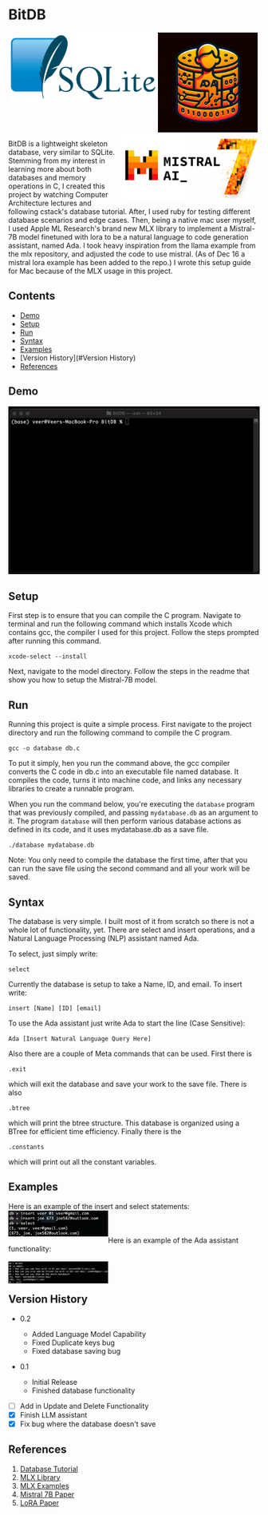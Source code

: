 # BitDB           

<img src="assets/images/sqlite.png" width="300" align="left"> <img src="assets/images/bitdb_logo.png" width="200" align="center"> <img src="assets/images/mistral.png" width="275" align="right">

BitDB is a lightweight skeleton database, very similar to SQLite. Stemming from my interest in learning more about both databases and memory operations in C, I created this project by watching Computer Architecture lectures and following cstack's database tutorial. After, I used ruby for testing different database scenarios and edge cases. Then, being a native mac user myself, I used Apple ML Research's brand new MLX library to implement a Mistral-7B model finetuned with lora to be a natural language to code generation assistant, named Ada. I took heavy inspiration from the llama example from the mlx repository, and adjusted the code to use mistral. (As of Dec 16 a mistral lora example has been added to the repo.) I wrote this setup guide for Mac because of the MLX usage in this project.

## Contents

* [Demo](#Demo)
* [Setup](#Setup)
* [Run](#Run)
* [Syntax](#Syntax)
* [Examples](#Examples)
* [Version History](#Version History)
* [References](#References)

## Demo
![Demo](assets/demo/demo.gif)

## Setup

First step is to ensure that you can compile the C program. Navigate to terminal and run the following command which installs Xcode which contains gcc, the compiler I used for this project. Follow the steps prompted after running this command.
```
xcode-select --install
```
Next, navigate to the model directory. Follow the steps in the readme that show you how to setup the Mistral-7B model.

## Run

Running this project is quite a simple process. First navigate to the project directory and run the following command to compile the C program.
```
gcc -o database db.c
```
To put it simply, hen you run the command above, the gcc compiler converts the C code in db.c into an executable file named database. It compiles the code, turns it into machine code, and links any necessary libraries to create a runnable program.

When you run the command below, you're executing the `database` program that was previously compiled, and passing `mydatabase.db` as an argument to it. The program `database` will then perform various database actions as defined in its code, and it uses mydatabase.db as a save file.

```
./database mydatabase.db
```

Note: You only need to compile the database the first time, after that you can run the save file using the second command and all your work will be saved.

## Syntax

The database is very simple. I built most of it from scratch so there is not a whole lot of functionality, yet. There are select and insert operations, and a Natural Language Processing (NLP) assistant named Ada.

To select, just simply write:
```
select
```
Currently the database is setup to take a Name, ID, and email. To insert write:
```
insert [Name] [ID] [email]
```

To use the Ada assistant just write Ada to start the line (Case Sensitive):
```
Ada [Insert Natural Language Query Here]
```

Also there are a couple of Meta commands that can be used. First there is 
```
.exit
```
which will exit the database and save your work to the save file. There is also
```
.btree
```
which will print the btree structure. This database is organized using a BTree for efficient time efficiency. Finally there is the
```
.constants
```
which will print out all the constant variables.

## Examples

Here is an example of the insert and select statements:<br>
<img src="assets/images/insert-example.png" width="200" align="left">
<br><br><br>Here is an example of the Ada assistant functionality:<br><br>
<img src="assets/images/ada-example.png" width="200" align="left"><br><br>

## Version History

* 0.2
   * Added Language Model Capability
   * Fixed Duplicate keys bug
   * Fixed database saving bug

* 0.1
    * Initial Release
    * Finished database functionality<br>

- [ ] Add in Update and Delete Functionality
- [X] Finish LLM assistant
- [X] Fix bug where the database doesn't save

## References
1. [Database Tutorial](https://cstack.github.io/db_tutorial/)
2. [MLX Library](https://github.com/ml-explore/mlx)
3. [MLX Examples](https://github.com/ml-explore/mlx-examples)
4. [Mistral 7B Paper](https://arxiv.org/abs/2310.06825)
5. [LoRA Paper](https://arxiv.org/abs/2106.09685)


